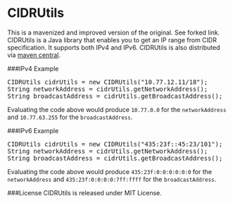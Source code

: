 CIDRUtils
=========

This is a mavenized and improved version of the original. See forked link.
CIDRUtils is a Java library that enables you to get an IP range from CIDR specification. It supports both IPv4 and IPv6.
CIDRUtils is also distributed via [maven central](http://search.maven.org/#search%7Cga%7C1%7Ccidrutils).

###IPv4 Example 
<pre>
CIDRUtils cidrUtils = new CIDRUtils("10.77.12.11/18");
String networkAddress = cidrUtils.getNetworkAddress();
String broadcastAddress = cidrUtils.getBroadcastAddress();
</pre>
Evaluating the code above would produce `10.77.0.0` for the `networkAddress` and `10.77.63.255` for the `broadcastAddress`. 

###IPv6 Example
<pre>
CIDRUtils cidrUtils = new CIDRUtils("435:23f::45:23/101");
String networkAddress = cidrUtils.getNetworkAddress();
String broadcastAddress = cidrUtils.getBroadcastAddress();
</pre>

Evaluating the code above would produce `435:23f:0:0:0:0:0:0` for the `networkAddress` and `435:23f:0:0:0:0:7ff:ffff` for the `broadcastAddress`. 

###License
CIDRUtils is released under MIT License.
